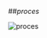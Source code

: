 ##*proces*

![proces](https://frontal.ies-sabadell.cat/cicles-moodle/pluginfile.php/17936/mod_label/intro/biblio.png)

